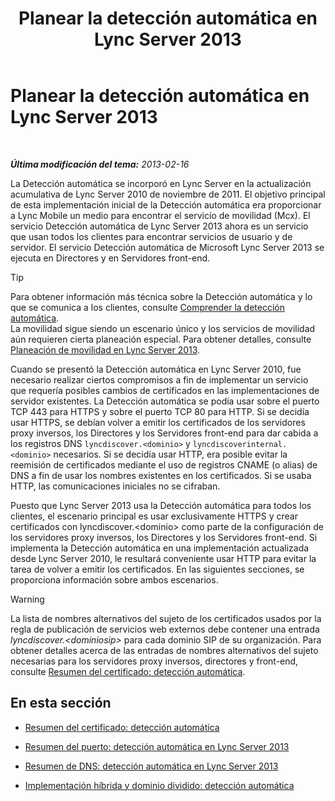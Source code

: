 ﻿---
title: Planear la detección automática en Lync Server 2013
TOCTitle: Planear la detección automática en Lync Server 2013
ms:assetid: 51f1ff94-1d64-4e6d-a878-b86fa07edc2d
ms:mtpsurl: https://technet.microsoft.com/es-es/library/JJ945628(v=OCS.15)
ms:contentKeyID: 52061638
ms.date: 01/07/2017
mtps_version: v=OCS.15
ms.translationtype: HT
---

# Planear la detección automática en Lync Server 2013

 

_**Última modificación del tema:** 2013-02-16_

La Detección automática se incorporó en Lync Server en la actualización acumulativa de Lync Server 2010 de noviembre de 2011. El objetivo principal de esta implementación inicial de la Detección automática era proporcionar a Lync Mobile un medio para encontrar el servicio de movilidad (Mcx). El servicio Detección automática de Lync Server 2013 ahora es un servicio que usan todos los clientes para encontrar servicios de usuario y de servidor. El servicio Detección automática de Microsoft Lync Server 2013 se ejecuta en Directores y en Servidores front-end.

> [!TIP]  
> Para obtener información más técnica sobre la Detección automática y lo que se comunica a los clientes, consulte <a href="lync-server-2013-understanding-autodiscover.md">Comprender la detección automática</a>.<br />
> La movilidad sigue siendo un escenario único y los servicios de movilidad aún requieren cierta planeación especial. Para obtener detalles, consulte <a href="lync-server-2013-planning-for-mobility.md">Planeación de movilidad en Lync Server 2013</a>.


Cuando se presentó la Detección automática en Lync Server 2010, fue necesario realizar ciertos compromisos a fin de implementar un servicio que requería posibles cambios de certificados en las implementaciones de servidor existentes. La Detección automática se podía usar sobre el puerto TCP 443 para HTTPS y sobre el puerto TCP 80 para HTTP. Si se decidía usar HTTPS, se debían volver a emitir los certificados de los servidores proxy inversos, los Directores y los Servidores front-end para dar cabida a los registros DNS `lyncdiscover.<dominio>` y `lyncdiscoverinternal.<dominio>` necesarios. Si se decidía usar HTTP, era posible evitar la reemisión de certificados mediante el uso de registros CNAME (o alias) de DNS a fin de usar los nombres existentes en los certificados. Si se usaba HTTP, las comunicaciones iniciales no se cifraban.

Puesto que Lync Server 2013 usa la Detección automática para todos los clientes, el escenario principal es usar exclusivamente HTTPS y crear certificados con lyncdiscover.\<dominio\> como parte de la configuración de los servidores proxy inversos, los Directores y los Servidores front-end. Si implementa la Detección automática en una implementación actualizada desde Lync Server 2010, le resultará conveniente usar HTTP para evitar la tarea de volver a emitir los certificados. En las siguientes secciones, se proporciona información sobre ambos escenarios.

> [!WARNING]  
> La lista de nombres alternativos del sujeto de los certificados usados por la regla de publicación de servicios web externos debe contener una entrada <em>lyncdiscover.&lt;dominiosip&gt;</em> para cada dominio SIP de su organización. Para obtener detalles acerca de las entradas de nombres alternativos del sujeto necesarias para los servidores proxy inversos, directores y front-end, consulte <a href="lync-server-2013-certificate-summary-autodiscover.md">Resumen del certificado: detección automática</a>.



## En esta sección

  - [Resumen del certificado: detección automática](lync-server-2013-certificate-summary-autodiscover.md)

  - [Resumen del puerto: detección automática en Lync Server 2013](lync-server-2013-port-summary-autodiscover.md)

  - [Resumen de DNS: detección automática en Lync Server 2013](lync-server-2013-dns-summary-autodiscover.md)

  - [Implementación híbrida y dominio dividido: detección automática](lync-server-2013-hybrid-and-split-domain-autodiscover.md)

